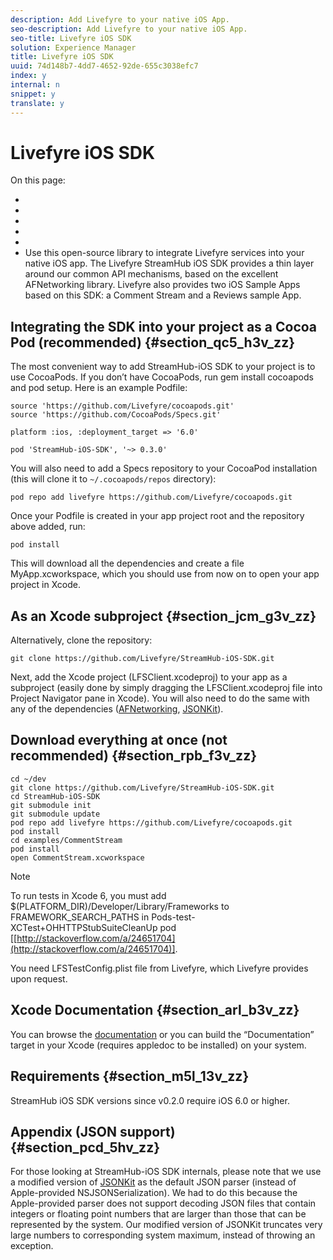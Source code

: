 ```yaml
---
description: Add Livefyre to your native iOS App.
seo-description: Add Livefyre to your native iOS App.
seo-title: Livefyre iOS SDK
solution: Experience Manager
title: Livefyre iOS SDK
uuid: 74d148b7-4dd7-4652-92de-655c3038efc7
index: y
internal: n
snippet: y
translate: y
---
```


# Livefyre iOS SDK

On this page:

* [](#c_livefyre_ios_sdk/section_qc5_h3v_zz)
* [](#c_livefyre_ios_sdk/section_jcm_g3v_zz)
* [](#c_livefyre_ios_sdk/section_rpb_f3v_zz)
* [](#c_livefyre_ios_sdk/section_arl_b3v_zz)
* [](#c_livefyre_ios_sdk/section_m5l_13v_zz)
* [](#c_livefyre_ios_sdk/section_pcd_5hv_zz)
Use this open-source library to integrate Livefyre services into your native iOS app. The Livefyre StreamHub iOS SDK provides a thin layer around our common API mechanisms, based on the excellent AFNetworking library.
Livefyre also provides two iOS Sample Apps based on this SDK: a Comment Stream and a Reviews sample App.

## Integrating the SDK into your project as a Cocoa Pod (recommended) {#section_qc5_h3v_zz}

The most convenient way to add StreamHub-iOS SDK to your project is to use CocoaPods. If you don’t have CocoaPods, run gem install cocoapods and pod setup. Here is an example Podfile:

```
source 'https://github.com/Livefyre/cocoapods.git'
source 'https://github.com/CocoaPods/Specs.git'
 
platform :ios, :deployment_target => '6.0'
 
pod 'StreamHub-iOS-SDK', '~> 0.3.0'
```
You will also need to add a Specs repository to your CocoaPod installation (this will clone it to `~/.cocoapods/repos` directory):

```
pod repo add livefyre https://github.com/Livefyre/cocoapods.git
```
Once your Podfile is created in your app project root and the repository above added, run:

```
pod install
```
This will download all the dependencies and create a file MyApp.xcworkspace, which you should use from now on to open your app project in Xcode.

## As an Xcode subproject {#section_jcm_g3v_zz}

Alternatively, clone the repository:

```
git clone https://github.com/Livefyre/StreamHub-iOS-SDK.git

```
Next, add the Xcode project (LFSClient.xcodeproj) to your app as a subproject (easily done by simply dragging the LFSClient.xcodeproj file into Project Navigator pane in Xcode).
You will also need to do the same with any of the dependencies ([AFNetworking](https://github.com/AFNetworking/AFNetworking), [JSONKit](https://github.com/escherba/JSONKit)).

## Download everything at once (not recommended) {#section_rpb_f3v_zz}


```
cd ~/dev
git clone https://github.com/Livefyre/StreamHub-iOS-SDK.git
cd StreamHub-iOS-SDK
git submodule init
git submodule update
pod repo add livefyre https://github.com/Livefyre/cocoapods.git
pod install
cd examples/CommentStream
pod install
open CommentStream.xcworkspace
```

>[!NOTE]
>
>To run tests in Xcode 6, you must add $(PLATFORM_DIR)/Developer/Library/Frameworks to FRAMEWORK_SEARCH_PATHS in Pods-test-XCTest+OHHTTPStubSuiteCleanUp pod [[http://stackoverflow.com/a/24651704](http://stackoverflow.com/a/24651704)].

You need LFSTestConfig.plist file from Livefyre, which Livefyre provides upon request.

## Xcode Documentation {#section_arl_b3v_zz}

You can browse the [documentation](http://livefyre.github.com/StreamHub-iOS-SDK/) or you can build the “Documentation” target in your Xcode (requires appledoc to be installed) on your system.

## Requirements {#section_m5l_13v_zz}

StreamHub iOS SDK versions since v0.2.0 require iOS 6.0 or higher.

## Appendix (JSON support) {#section_pcd_5hv_zz}

For those looking at StreamHub-iOS SDK internals, please note that we use a modified version of [JSONKit](https://github.com/escherba/JSONKit) as the default JSON parser (instead of Apple-provided NSJSONSerialization). We had to do this because the Apple-provided parser does not support decoding JSON files that contain integers or floating point numbers that are larger than those that can be represented by the system. Our modified version of JSONKit truncates very large numbers to corresponding system maximum, instead of throwing an exception.
